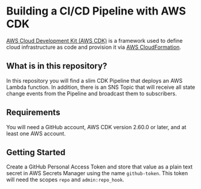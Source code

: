 # Building a CI/CD Pipeline with AWS CDK

[AWS Cloud Development Kit (AWS CDK)](https://aws.amazon.com/cdk/) is a framework used to define cloud infrastructure as code and provision it via [AWS CloudFormation](https://aws.amazon.com/cloudformation/).

## What is in this repository?

In this repository you will find a slim CDK Pipeline that deploys an AWS Lambda function. In addition, there is an SNS Topic that will receive all state change events from the Pipeline and broadcast them to subscribers.

## Requirements

You will need a GitHub account, AWS CDK version 2.60.0 or later, and at least one AWS account.

## Getting Started

Create a GitHub Personal Access Token and store that value as a plain text secret in AWS Secrets Manager using the name `github-token`. This token will need the scopes `repo` and `admin:repo_hook`.

